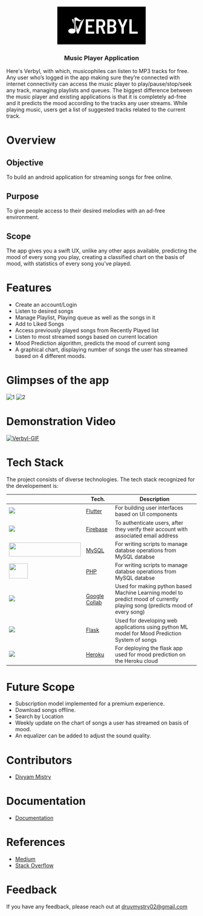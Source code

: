 <p align="center">
    <img src="https://github.com/Dhruv2406/Verbyl/blob/main/assets/images/LOGO-VERBYL.jpg" alt="Verbyl-Logo" height="100">
  <h3 align="center"><b>Music Player Application</b></h3>

Here's Verbyl, with which, musicophiles can listen to MP3 tracks for free. Any user who’s logged in the app making sure they’re connected with internet connectivity can access the music player to play/pause/stop/seek any track, managing playlists and queues. The biggest difference between the music player and existing applications is that it is completely ad-free and it predicts the mood according to the tracks any user streams. While playing music, users get a list of suggested tracks related to the current track.

# Overview

## Objective

To build an android application for streaming songs for free online.

## Purpose

To give people access to their desired melodies with an ad-free environment.

## Scope

The app gives you a swift UX, unlike any other apps available, predicting the mood of every song you play, creating a classified chart on the basis of mood, with statistics of every song you’ve played.

# Features

- Create an account/Login
- Listen to desired songs
- Manage Playlist, Playing queue as well as the songs in it
- Add to Liked Songs
- Access previously played songs from Recently Played list
- Listen to most streamed songs based on current location
- Mood Prediction algorithm, predicts the mood of current song
- A graphical chart, displaying number of songs the user has streamed based on 4 different moods.

# Glimpses of the app

![1](https://user-images.githubusercontent.com/73271406/168602224-e48db841-e603-4537-ba22-259db6e0ee9e.png)
![2](https://user-images.githubusercontent.com/73271406/168602293-bfa23ce1-4557-49e6-a160-d7443355ce18.png)

# Demonstration Video

 <a href="https://drive.google.com/file/d/11RxmxrySaSuG3aYw5lu9SRUo0lpNhKIY/view?usp=sharing">
    <img src="https://github.com/Dhruv2406/Verbyl/blob/main/assets/images/Verbyl-GIF.gif" alt="Verbyl-GIF" height="250">
  </a>

# Tech Stack

The project consists of diverse technologies. The tech stack recognized for the developement is:

|                                                                                                    | Tech.                                                       | Description                                                                                                                 |
| -------------------------------------------------------------------------------------------------- | ----------------------------------------------------------- | --------------------------------------------------------------------------------------------------------------------------- |
| <img  height="35" src="https://www.vectorlogo.zone/logos/flutterio/flutterio-icon.svg">            | [Flutter](https://flutter.dev)                              | For building user interfaces based on UI components                                                                         |
| <img height="40" src="https://brandslogos.com/wp-content/uploads/images/firebase-logo-vector.svg"> | [Firebase](https://firebase.google.com)                     | To authenticate users, after they verify their account with associated email address                                        |
| <img width="190" height="37" src="https://kinsta.com/wp-content/uploads/2019/04/mysql-logo-1.svg"> | [MySQL](https://www.mysql.com)                              | For writing scripts to manage databse operations from MySQL databse                                                         |
| <img width="50" height="40" src="https://logowik.com/content/uploads/images/php.jpg">              | [PHP](https://www.php.net)                                  | For writing scripts to manage databse operations from MySQL databse                                                         |
| <img  height="45" src="https://colab.research.google.com/img/colab_favicon_256px.png">             | [Google Collab](https://colab.research.google.com) | Used for making python based Machine Learning model to predict mood of currently playing song (predicts mood of every song) |
| <img  height="30" src="https://www.vectorlogo.zone/logos/pocoo_flask/pocoo_flask-icon.svg">        | [Flask](https://flask.palletsprojects.com/en/1.1.x)         | Used for developing web applications using python ML model for Mood Prediction System of songs                              |
| <img  height="35" src="https://cdn.iconscout.com/icon/free/png-256/heroku-3521485-2944929.png">    | [Heroku](https://www.heroku.com)                            | For deploying the flask app used for mood prediction on the Heroku cloud                                                    |

# Future Scope

- Subscription model implemented for a premium experience.
- Download songs offline.
- Search by Location
- Weekly update on the chart of songs a user has streamed on basis of mood.
- An equalizer can be added to adjust the sound quality.

# Contributors

- <a href="https://github.com/divyam-mistry">Divyam Mistry</a>

# Documentation

- [Documentation](https://drive.google.com/file/d/1aCK3c_k2ReGrqBL-zMr4lAuXqikQGVln/view?usp=sharing)

# References

- <a href="https://medium.com/">Medium</a>
- <a href="https://stackoverflow.com/">Stack Overflow</a>

# Feedback

If you have any feedback, please reach out at druvmystry02@gmail.com

